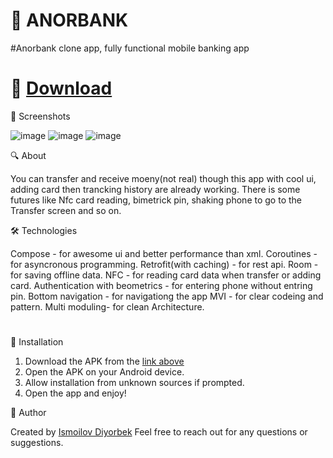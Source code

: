 # 🌟 ANORBANK
#Anorbank clone app, fully functional mobile banking app
# 📲 [Download](https://github.com/Theultimatecreator/Anorbank/releases/download/v1.0/app-debug.apk)



📸 Screenshots                         

![image](https://github.com/user-attachments/assets/e97c6487-38c2-4718-8eb7-4c61cf931311)
![image](https://github.com/user-attachments/assets/1fabef6a-9534-4308-aec1-e367b81af793)
![image](https://github.com/user-attachments/assets/ab1a56ed-ab26-4363-a086-f9e54a678b05)


🔍 About               

You can transfer and receive moeny(not real) though this app with cool ui, adding card then trancking history are already working. There is some futures like Nfc card reading, bimetrick pin, shaking phone to go to the Transfer screen and so on.


🛠️ Technologies   

Compose - for awesome ui and better performance than xml.
Coroutines - for asyncronous programming.
Retrofit(with caching) - for rest api.
Room - for saving offline data.
NFC - for reading card data when transfer or adding card.
Authentication with beometrics - for entering phone without entring pin.
Bottom navigation - for navigationg the app
MVI - for clear codeing and pattern.
Multi moduling- for clean Architecture.

#

💾 Installation

1. Download the APK from the [link above](https://github.com/Theultimatecreator/Anorbank/releases/download/v1.0/app-debug.apk)
2. Open the APK on your Android device.
3. Allow installation from unknown sources if prompted.
4. Open the app and enjoy!

👤 Author

Created by [Ismoilov Diyorbek](t.me/MrGladiator)
Feel free to reach out for any questions or suggestions.
